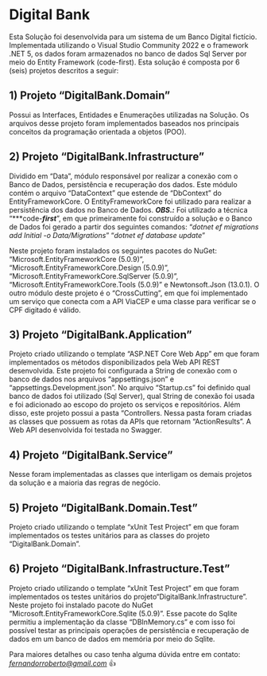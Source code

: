 # Digital Bank
Esta Solução foi desenvolvida para um sistema de um Banco Digital fictício. Implementada utilizando o Visual Studio Community 2022 e o framework .NET 5, os dados foram armazenados no banco de dados Sql Server por meio do Entity Framework (code-first). Esta solução é composta por 6 (seis) projetos descritos a seguir:

## 1) Projeto “DigitalBank.Domain” 
Possui as Interfaces, Entidades e Enumerações utilizadas na Solução. Os arquivos desse projeto foram implementados baseados nos principais conceitos da programação orientada a objetos (POO). 

## 2) Projeto “DigitalBank.Infrastructure” 
Dividido em “Data”, módulo responsável por realizar a conexão com o Banco de Dados, persistência e recuperação dos dados. Este módulo contém o arquivo “DataContext” que estende de “DbContext” do EntityFrameworkCore. O EntityFrameworkCore foi utilizado para realizar a persistência dos dados no Banco de Dados. ***OBS.:*** Foi utilizado a técnica “***code-***first***”, em que primeiramente foi construído a solução e o Banco de Dados foi gerado a partir dos seguintes comandos:
“*dotnet ef migrations add Initial -o Data/Migrations*”
“*dotnet ef database update*”

Neste projeto foram instalados os seguintes pacotes do NuGet: “Microsoft.EntityFrameworkCore (5.0.9)”, “Microsoft.EntityFrameworkCore.Design (5.0.9)”, “Microsoft.EntityFrameworkCore.SqlServer (5.0.9)”, “Microsoft.EntityFrameworkCore.Tools (5.0.9)” e Newtonsoft.Json (13.0.1).
O outro módulo deste projeto é o “CrossCutting”, em que foi implementado um serviço que conecta com a API ViaCEP e uma classe para verificar se o CPF digitado é válido.

## 3) Projeto “DigitalBank.Application” 
Projeto criado utilizando o template “ASP.NET Core Web App” em que foram implementados os métodos disponibilizados pela Web API REST desenvolvida. Este projeto foi configurada a String de conexão com o banco de dados nos arquivos “appsettings.json” e “appsettings.Development.json”. No arquivo “Startup.cs” foi definido qual banco de dados foi utilizado (Sql Server), qual String de conexão foi usada e foi adicionado ao escopo do projeto os serviços e repositórios. Além disso, este projeto possui a pasta “Controllers. Nessa pasta foram criadas as classes que possuem as rotas da APIs que retornam “ActionResults”. A Web API desenvolvida foi testada no Swagger.

## 4) Projeto “DigitalBank.Service” 
Nesse foram implementadas as classes que interligam os demais projetos da solução e a maioria das regras de negócio. 
## 5) Projeto “DigitalBank.Domain.Test” 
Projeto criado utilizando o template “xUnit Test Project” em que foram implementados os testes unitários para as classes do projeto “DigitalBank.Domain”. 
## 6) Projeto “DigitalBank.Infrastructure.Test” 
Projeto criado utilizando o template “xUnit Test Project” em que foram implementados os testes unitários do projeto“DigitalBank.Infrastructure”. Neste projeto foi instalado pacote do NuGet “Microsoft.EntityFrameworkCore.Sqlite (5.0.9)”. Esse pacote do Sqlite permitiu a implementação da classe “DBInMemory.cs” e com isso foi possível testar as principais operações de persistência e recuperação de dados em um banco de dados em memória por meio do Sqlite. 

Para maiores detalhes ou caso tenha alguma dúvida entre em contato: *fernandorroberto@gmail.com* 👍
